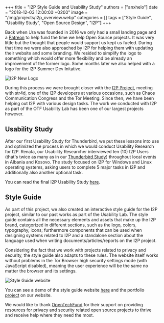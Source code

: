 +++
title = "I2P Style Guide and Usability Study"
authors = ["anxhelo"]
date = "2018-12-03 12:00:00 +0200"
image = "/img/projects/i2p_overview.webp"
categories = []
tags = ["Style Guide", "Usability Study", "Open Source Design", "I2P"]
+++

Back when Ura was founded in 2016 we only had a small landing page and a [Patreon](https://patreon.com/ura) to help fund the time we help Open Source projects. It was very little but the thought that people would support us kept us fueled. During that time we were also approached by I2P for helping them with updating their website and some branding. We resided to simplify the logo to something which would offer more flexibility and be already an improvement of the former logo. Some months later we also helped with a logo for the I2P Summer Dev Initative.

![I2P New Logo](/images/projects/i2p_logo.webp)

During this process we were brought closer with the [I2P Project](https://geti2p.net), meeting with str4d, one of the I2P developers at various occasions, such as Chaos Communication Congress and the Tor Meeting. Since then, we have been helping out I2P with various design tasks. The work we conducted with I2P as part of the OTF Usability Lab has been one of our largest projects however.

## Usability Study

After our first Usability Study for Thunderbird, we put these lessons into use and optimized the process in which we would conduct Usability Research for I2P. Renata, our Usability Researcher interviewed ten (10) I2P Users (that's twice as many as in our [Thunderbird Study](/2018/07/05/thunderbird-style-guide)) throughout local events in Albania and Kosovo. The study focused on I2P for Windows and Linux operating systems, asking users to complete 5 major tasks in I2P and additionally also another optional task. 

You can read the final I2P Usability Study [here](https://github.com/uradotdesign/works/raw/main/I2P/Usability%20Study/I2P%20Usability%20Study.pdf).

## Style Guide

As part of this project, we also created an interactive style guide for the I2P project, similar to our past works as part of the Usability Lab. The style guide contains all the necessary elements and assets that make up the I2P brand, categorized in different sections, such as the logo, colors, typography, icons; furthermore components that can be used when designing systems related to I2P and a standalone section about the language used when writing documents/articles/reports on the I2P project.

Considering the fact that we work with projects related to privacy and security, the style guide also adapts to these rules. The website itself works without problems in the Tor Browser high security settings mode (with JavaScript disabled), meaning the user experience will be the same no matter the browser and its settings.

![Style Guide website](/images/projects/i2p_image_1.webp)

You can see a demo of the style guide website [here](https://uradotdesign.github.io/i2p-styleguide) and the portfolio [project](../../../projects/i2p) on our website.

We would like to thank [OpenTechFund](https://opentech.fund) for their support on providing resources for privacy and security related open source projects to thrive and receive help where they need the most.
